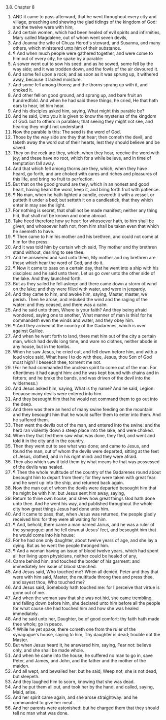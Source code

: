 3.8. Chapter 8
1. AND it came to pass afterward, that he went throughout every city and village, preaching and shewing the glad tidings of the kingdom of God: and the twelve were with him,
2. And certain women, which had been healed of evil spirits and infirmities, Mary called Magdalene, out of whom went seven devils,
3. And Joanna the wife of Chuza Herod's steward, and Susanna, and many others, which ministered unto him of their substance.
4. ¶ And when much people were gathered together, and were come to him out of every city, he spake by a parable:
5. A sower went out to sow his seed: and as he sowed, some fell by the way side; and it was trodden down, and the fowls of the air devoured it.
6. And some fell upon a rock; and as soon as it was sprung up, it withered away, because it lacked moisture.
7. And some fell among thorns; and the thorns sprang up with it, and choked it.
8. And other fell on good ground, and sprang up, and bare fruit an hundredfold. And when he had said these things, he cried, He that hath ears to hear, let him hear.
9. And his disciples asked him, saying, What might this parable be?
10. And he said, Unto you it is given to know the mysteries of the kingdom of God: but to others in parables; that seeing they might not see, and hearing they might not understand.
11. Now the parable is this: The seed is the word of God.
12. Those by the way side are they that hear; then cometh the devil, and taketh away the word out of their hearts, lest they should believe and be saved.
13. They on the rock are they, which, when they hear, receive the word with joy; and these have no root, which for a while believe, and in time of temptation fall away.
14. And that which fell among thorns are they, which, when they have heard, go forth, and are choked with cares and riches and pleasures of this life, and bring no fruit to perfection.
15. But that on the good ground are they, which in an honest and good heart, having heard the word, keep it, and bring forth fruit with patience.
16. ¶ No man, when he hath lighted a candle, covereth it with a vessel, or putteth it under a bed; but setteth it on a candlestick, that they which enter in may see the light.
17. For nothing is secret, that shall not be made manifest; neither any thing hid, that shall not be known and come abroad.
18. Take heed therefore how ye hear: for whosoever hath, to him shall be given; and whosoever hath not, from him shall be taken even that which he seemeth to have.
19. ¶ Then came to him his mother and his brethren, and could not come at him for the press.
20. And it was told him by certain which said, Thy mother and thy brethren stand without, desiring to see thee.
21. And he answered and said unto them, My mother and my brethren are these which hear the word of God, and do it.
22. ¶ Now it came to pass on a certain day, that he went into a ship with his disciples: and he said unto them, Let us go over unto the other side of the lake. And they launched forth.
23. But as they sailed he fell asleep: and there came down a storm of wind on the lake; and they were filled with water, and were in jeopardy.
24. And they came to him, and awoke him, saying, Master, master, we perish. Then he arose, and rebuked the wind and the raging of the water: and they ceased, and there was a calm.
25. And he said unto them, Where is your faith? And they being afraid wondered, saying one to another, What manner of man is this! for he commandeth even the winds and water, and they obey him.
26. ¶ And they arrived at the country of the Gadarenes, which is over against Galilee.
27. And when he went forth to land, there met him out of the city a certain man, which had devils long time, and ware no clothes, neither abode in any house, but in the tombs.
28. When he saw Jesus, he cried out, and fell down before him, and with a loud voice said, What have I to do with thee, Jesus, thou Son of God most high? I beseech thee, torment me not.
29. (For he had commanded the unclean spirit to come out of the man. For oftentimes it had caught him: and he was kept bound with chains and in fetters; and he brake the bands, and was driven of the devil into the wilderness.)
30. And Jesus asked him, saying, What is thy name? And he said, Legion: because many devils were entered into him.
31. And they besought him that he would not command them to go out into the deep.
32. And there was there an herd of many swine feeding on the mountain: and they besought him that he would suffer them to enter into them. And he suffered them.
33. Then went the devils out of the man, and entered into the swine: and the herd ran violently down a steep place into the lake, and were choked.
34. When they that fed them saw what was done, they fled, and went and told it in the city and in the country.
35. Then they went out to see what was done; and came to Jesus, and found the man, out of whom the devils were departed, sitting at the feet of Jesus, clothed, and in his right mind: and they were afraid.
36. They also which saw it told them by what means he that was possessed of the devils was healed.
37. ¶ Then the whole multitude of the country of the Gadarenes round about besought him to depart from them; for they were taken with great fear: and he went up into the ship, and returned back again.
38. Now the man out of whom the devils were departed besought him that he might be with him: but Jesus sent him away, saying,
39. Return to thine own house, and shew how great things God hath done unto thee. And he went his way, and published throughout the whole city how great things Jesus had done unto him.
40. And it came to pass, that, when Jesus was returned, the people gladly received him: for they were all waiting for him.
41. ¶ And, behold, there came a man named Jairus, and he was a ruler of the synagogue: and he fell down at Jesus' feet, and besought him that he would come into his house:
42. For he had one only daughter, about twelve years of age, and she lay a dying. But as he went the people thronged him.
43. ¶ And a woman having an issue of blood twelve years, which had spent all her living upon physicians, neither could be healed of any,
44. Came behind him, and touched the border of his garment: and immediately her issue of blood stanched.
45. And Jesus said, Who touched me? When all denied, Peter and they that were with him said, Master, the multitude throng thee and press thee, and sayest thou, Who touched me?
46. And Jesus said, Somebody hath touched me: for I perceive that virtue is gone out of me.
47. And when the woman saw that she was not hid, she came trembling, and falling down before him, she declared unto him before all the people for what cause she had touched him and how she was healed immediately.
48. And he said unto her, Daughter, be of good comfort: thy faith hath made thee whole; go in peace.
49. ¶ While he yet spake, there cometh one from the ruler of the synagogue's house, saying to him, Thy daughter is dead; trouble not the Master.
50. But when Jesus heard it, he answered him, saying, Fear not: believe only, and she shall be made whole.
51. And when he came into the house, he suffered no man to go in, save Peter, and James, and John, and the father and the mother of the maiden.
52. And all wept, and bewailed her: but he said, Weep not; she is not dead, but sleepeth.
53. And they laughed him to scorn, knowing that she was dead.
54. And he put them all out, and took her by the hand, and called, saying, Maid, arise.
55. And her spirit came again, and she arose straightway: and he commanded to give her meat.
56. And her parents were astonished: but he charged them that they should tell no man what was done.

